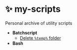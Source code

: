 # ✨ my-scripts

Personal archive of utility scripts

- **Batchscript**
  - [Delete `%temp%` folder](https://github.com/victoriaquasar/my-scripts/blob/main/win-del-temp.cmd)
- **Bash**
